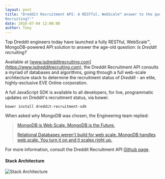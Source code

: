 ```yaml
---
layout: post
title: "Dreddit Recruitment API: A RESTful, WebScale™ answer to the question 'Is Dreddit
Recruiting?'"
date: 2016-07-04 12:00:00
author: Tony
---
```


Top Dreddit engineers today have launched a fully
RESTful, WebScale™, MongoDB-powered API solution to answer the age-old question: *Is
Dreddit recruiting?*

Available at
[www.isdredditrecruiting.com](https://www.isdredditrecruiting.com), the
Dreddit Recruitment API consults a myriad of databases and algorithms, going
through a full web-scale architecture stack to determine the recruitment status
of _Dreddit_ - an elite, highly-exclusive EVE Online corporation.

A full JavaScript SDK is available to all developers, for live, programmatic
updates on Dreddit's recruitment status, via bower. 

```
bower install dreddit-recruitment-sdk
```

When asked why MongoDB was chosen, the Engineering team replied:

> [MongoDB is Web Scale. MongoDB is the
> Future.](http://www.mongodb-is-web-scale.com/)
> 
> [Relational Databases weren't build for web scale. MongoDB handles web
> scale.
> You turn it on and it scales right
> up.](http://www.mongodb-is-web-scale.com/)

For more information, consult the Dreddit Recruitment API [Github
page](https://github.com/tonymke/dreddit-recruitment-api).

#### Stack Architecture

![Stack Architecture](http://i.imgur.com/B1oXOuZ.png)

